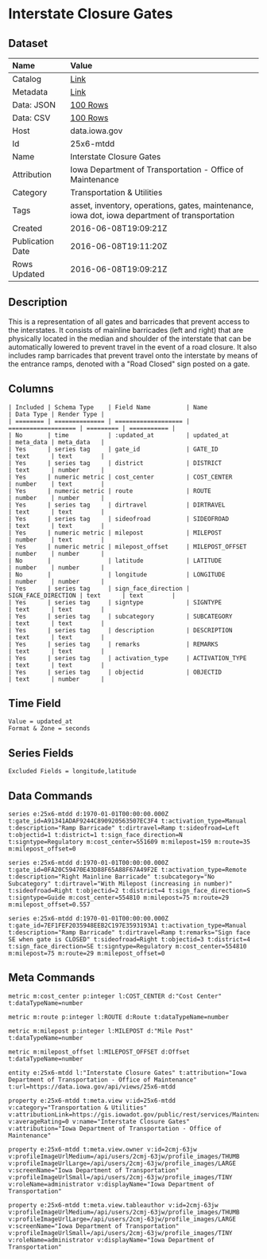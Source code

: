 # Interstate Closure Gates

## Dataset

| Name | Value |
| :--- | :---- |
| Catalog | [Link](https://catalog.data.gov/dataset/interstate-closure-gates) |
| Metadata | [Link](https://data.iowa.gov/api/views/25x6-mtdd) |
| Data: JSON | [100 Rows](https://data.iowa.gov/api/views/25x6-mtdd/rows.json?max_rows=100) |
| Data: CSV | [100 Rows](https://data.iowa.gov/api/views/25x6-mtdd/rows.csv?max_rows=100) |
| Host | data.iowa.gov |
| Id | 25x6-mtdd |
| Name | Interstate Closure Gates |
| Attribution | Iowa Department of Transportation - Office of Maintenance |
| Category | Transportation & Utilities |
| Tags | asset, inventory, operations, gates, maintenance, iowa dot, iowa department of transportation |
| Created | 2016-06-08T19:09:21Z |
| Publication Date | 2016-06-08T19:11:20Z |
| Rows Updated | 2016-06-08T19:09:21Z |

## Description

This is a representation of all gates and barricades that prevent access to the interstates. It consists of mainline barricades (left and right) that are physically located in the median and shoulder of the interstate that can be automatically lowered to prevent travel in the event of a road closure. It also includes ramp barricades that prevent travel onto the interstate by means of the entrance ramps, denoted with a "Road Closed" sign posted on a gate.

## Columns

```ls
| Included | Schema Type    | Field Name          | Name                | Data Type | Render Type |
| ======== | ============== | =================== | =================== | ========= | =========== |
| No       | time           | :updated_at         | updated_at          | meta_data | meta_data   |
| Yes      | series tag     | gate_id             | GATE_ID             | text      | text        |
| Yes      | series tag     | district            | DISTRICT            | text      | number      |
| Yes      | numeric metric | cost_center         | COST_CENTER         | number    | text        |
| Yes      | numeric metric | route               | ROUTE               | number    | number      |
| Yes      | series tag     | dirtravel           | DIRTRAVEL           | text      | text        |
| Yes      | series tag     | sideofroad          | SIDEOFROAD          | text      | text        |
| Yes      | numeric metric | milepost            | MILEPOST            | number    | text        |
| Yes      | numeric metric | milepost_offset     | MILEPOST_OFFSET     | number    | number      |
| No       |                | latitude            | LATITUDE            | number    | number      |
| No       |                | longitude           | LONGITUDE           | number    | number      |
| Yes      | series tag     | sign_face_direction | SIGN_FACE_DIRECTION | text      | text        |
| Yes      | series tag     | signtype            | SIGNTYPE            | text      | text        |
| Yes      | series tag     | subcategory         | SUBCATEGORY         | text      | text        |
| Yes      | series tag     | description         | DESCRIPTION         | text      | text        |
| Yes      | series tag     | remarks             | REMARKS             | text      | text        |
| Yes      | series tag     | activation_type     | ACTIVATION_TYPE     | text      | text        |
| Yes      | series tag     | objectid            | OBJECTID            | text      | number      |
```

## Time Field

```ls
Value = updated_at
Format & Zone = seconds
```

## Series Fields

```ls
Excluded Fields = longitude,latitude
```

## Data Commands

```ls
series e:25x6-mtdd d:1970-01-01T00:00:00.000Z t:gate_id=A91341ADAF9244C890920563507EC3F4 t:activation_type=Manual t:description="Ramp Barricade" t:dirtravel=Ramp t:sideofroad=Left t:objectid=1 t:district=1 t:sign_face_direction=N t:signtype=Regulatory m:cost_center=551609 m:milepost=159 m:route=35 m:milepost_offset=0

series e:25x6-mtdd d:1970-01-01T00:00:00.000Z t:gate_id=0FA20C59470E43D88F65A88F67A49F2E t:activation_type=Remote t:description="Right Mainline Barricade" t:subcategory="No Subcategory" t:dirtravel="With Milepost (increasing in number)" t:sideofroad=Right t:objectid=2 t:district=4 t:sign_face_direction=S t:signtype=Guide m:cost_center=554810 m:milepost=75 m:route=29 m:milepost_offset=0.557

series e:25x6-mtdd d:1970-01-01T00:00:00.000Z t:gate_id=7EF1FEF2035948EEB2C197E3593193A1 t:activation_type=Manual t:description="Ramp Barricade" t:dirtravel=Ramp t:remarks="Sign face SE when gate is CLOSED" t:sideofroad=Right t:objectid=3 t:district=4 t:sign_face_direction=SE t:signtype=Regulatory m:cost_center=554810 m:milepost=75 m:route=29 m:milepost_offset=0
```

## Meta Commands

```ls
metric m:cost_center p:integer l:COST_CENTER d:"Cost Center" t:dataTypeName=number

metric m:route p:integer l:ROUTE d:Route t:dataTypeName=number

metric m:milepost p:integer l:MILEPOST d:"Mile Post" t:dataTypeName=number

metric m:milepost_offset l:MILEPOST_OFFSET d:Offset t:dataTypeName=number

entity e:25x6-mtdd l:"Interstate Closure Gates" t:attribution="Iowa Department of Transportation - Office of Maintenance" t:url=https://data.iowa.gov/api/views/25x6-mtdd

property e:25x6-mtdd t:meta.view v:id=25x6-mtdd v:category="Transportation & Utilities" v:attributionLink=https://gis.iowadot.gov/public/rest/services/Maintenance/Closure_Gates/MapServer/0 v:averageRating=0 v:name="Interstate Closure Gates" v:attribution="Iowa Department of Transportation - Office of Maintenance"

property e:25x6-mtdd t:meta.view.owner v:id=2cmj-63jw v:profileImageUrlMedium=/api/users/2cmj-63jw/profile_images/THUMB v:profileImageUrlLarge=/api/users/2cmj-63jw/profile_images/LARGE v:screenName="Iowa Department of Transportation" v:profileImageUrlSmall=/api/users/2cmj-63jw/profile_images/TINY v:roleName=administrator v:displayName="Iowa Department of Transportation"

property e:25x6-mtdd t:meta.view.tableauthor v:id=2cmj-63jw v:profileImageUrlMedium=/api/users/2cmj-63jw/profile_images/THUMB v:profileImageUrlLarge=/api/users/2cmj-63jw/profile_images/LARGE v:screenName="Iowa Department of Transportation" v:profileImageUrlSmall=/api/users/2cmj-63jw/profile_images/TINY v:roleName=administrator v:displayName="Iowa Department of Transportation"
```